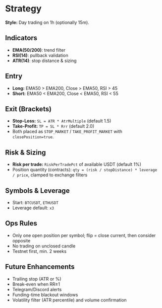 # Strategy

**Style:** Day trading on 1h (optionally 15m).

## Indicators
- **EMA(50/200)**: trend filter
- **RSI(14)**: pullback validation
- **ATR(14)**: stop distance & sizing

## Entry
- **Long:** EMA50 > EMA200, Close > EMA50, RSI > 45
- **Short:** EMA50 < EMA200, Close < EMA50, RSI < 55

## Exit (Brackets)
- **Stop-Loss:** `SL = ATR * AtrMultiple` (default 1.5)
- **Take-Profit:** `TP = SL * Rrr` (default 2.0)
- Both placed as `STOP_MARKET` / `TAKE_PROFIT_MARKET` with `closePosition=true`.

## Risk & Sizing
- **Risk per trade:** `RiskPerTradePct` of available USDT (default 1%)
- Position quantity (contracts): `qty = (risk / stopDistance) * leverage / price`, clamped to exchange filters

## Symbols & Leverage
- Start: `BTCUSDT`, `ETHUSDT`
- Leverage default: `x3`

## Ops Rules
- Only one open position per symbol; flip = close current, then consider opposite
- No trading on unclosed candle
- Testnet first, min. 2 weeks

## Future Enhancements
- Trailing stop (ATR or %)
- Break-even when RR≥1
- Telegram/Discord alerts
- Funding-time blackout windows
- Volatility filter (ATR percentile) and volume confirmation
